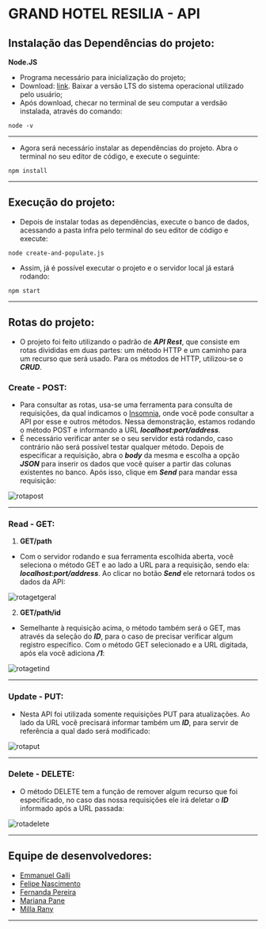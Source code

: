 # GRAND HOTEL RESILIA - API 
## Instalação das Dependências do projeto:
  **Node.JS**
- Programa necessário para inicialização do projeto;
- Download: [link](https://nodejs.org/en/). Baixar a versão LTS do sistema operacional utilizado pelo usuário;
- Após download, checar no terminal de seu computar a verdsão instalada, através do comando:
```
node -v
```
***
- Agora será necessário instalar as dependências do projeto. Abra o terminal no seu editor de código, e execute o seguinte:
```
npm install
```
***
## Execução do projeto:
- Depois de instalar todas as dependências, execute o banco de dados, acessando a pasta infra pelo terminal do seu editor de código e execute:
```
node create-and-populate.js
```
- Assim, já é possível executar o projeto e o servidor local já estará rodando:
```
npm start
```

***
## Rotas do projeto:
- O projeto foi feito utilizando o padrão de **_API Rest_**, que consiste em rotas divididas em duas partes: um método HTTP e um caminho para um recurso que será usado. Para os métodos de HTTP, utilizou-se o **_CRUD_**.
### Create - **POST**:
- Para consultar as rotas, usa-se uma ferramenta para consulta de requisições, da qual indicamos o [Insomnia](https://insomnia.rest/), onde você pode consultar a API por esse e outros métodos. Nessa demonstração, estamos rodando o método POST e informando a URL **_localhost:port/address_**.
- É necessário verificar anter se o seu servidor está rodando, caso contrário não será possível testar qualquer método. Depois de especificar a requisição, abra o **_body_** da mesma e escolha a opção **_JSON_** para inserir os dados que você quiser a partir das colunas existentes no banco. Após isso, clique em **_Send_** para mandar essa requisição:

![rotapost](https://user-images.githubusercontent.com/95878600/166620427-083b9470-be46-430b-8d1b-525dd5a302bc.jpg)

***
### Read - **GET**:
1. **GET/path**
- Com o servidor rodando e sua ferramenta escolhida aberta, você seleciona o método GET e ao lado a URL para a requisição, sendo ela: **_localhost:port/address_**. Ao clicar no botão **_Send_** ele retornará todos os dados da API:

![rotagetgeral](https://user-images.githubusercontent.com/95878600/166620491-5bb7812d-c735-48f1-8bf0-906ca2100745.png)

2. **GET/path/id**
- Semelhante à requisição acima, o método também será o GET, mas através da seleção do **_ID_**, para o caso de precisar verificar algum registro específico. Com o método GET selecionado e a URL digitada, após ela você adiciona **_/1_**:
 
![rotagetind](https://user-images.githubusercontent.com/95878600/166620512-972aa91f-1d5d-428d-ad62-40bfd76e8226.png)

***
### Update - **PUT**:
- Nesta API foi utilizada somente requisições PUT para atualizações. Ao lado da URL você precisará informar também um **_ID_**, para servir de referência a qual dado será modificado:

![rotaput](https://user-images.githubusercontent.com/95878600/166620533-90ede9c6-4f62-4e86-b1db-273428f2ac06.png)

***
### Delete - **DELETE**:
- O método DELETE tem a função de remover algum recurso que foi especificado, no caso das nossa requisições ele irá deletar o **_ID_** informado após a URL passada:

![rotadelete](https://user-images.githubusercontent.com/95878600/166620543-a041816d-38c5-4c75-a155-d3a73d428f3f.png)

***

## Equipe de desenvolvedores:

- <a href = "https://www.linkedin.com/in/emmanuelgallibr/"> Emmanuel Galli </a>
- <a href = "https://www.linkedin.com/in/felipenascto/"> Felipe Nascimento </a>
- <a href = "https://www.linkedin.com/in/fernandapereiradasilva/"> Fernanda Pereira </a>
- <a href = "https://www.linkedin.com/in/mariana-fragali-pane-b0b686b7/"> Mariana Pane </a>
- <a href = "https://www.linkedin.com/in/milla-rany-aguiar-102244228/"> Milla Rany </a>
***
